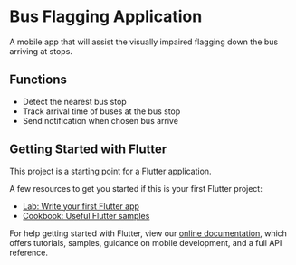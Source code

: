 # Bus Flagging Application

A mobile app that will assist the visually impaired flagging down the bus arriving at stops.

## Functions
- Detect the nearest bus stop
- Track arrival time of buses at the bus stop
- Send notification when chosen bus arrive

## Getting Started with Flutter

This project is a starting point for a Flutter application.

A few resources to get you started if this is your first Flutter project:

- [Lab: Write your first Flutter app](https://flutter.dev/docs/get-started/codelab)
- [Cookbook: Useful Flutter samples](https://flutter.dev/docs/cookbook)

For help getting started with Flutter, view our
[online documentation](https://flutter.dev/docs), which offers tutorials,
samples, guidance on mobile development, and a full API reference.
